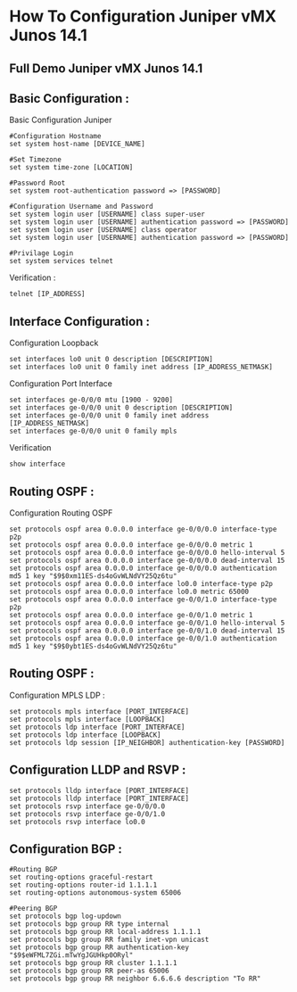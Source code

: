 # How To Configuration Juniper vMX Junos 14.1

Full Demo Juniper vMX Junos 14.1
---------------


Basic Configuration :
---------------
Basic Configuration Juniper
```
#Configuration Hostname
set system host-name [DEVICE_NAME]

#Set Timezone
set system time-zone [LOCATION]

#Password Root
set system root-authentication password => [PASSWORD]

#Configuration Username and Password
set system login user [USERNAME] class super-user
set system login user [USERNAME] authentication password => [PASSWORD]
set system login user [USERNAME] class operator
set system login user [USERNAME] authentication password => [PASSWORD]

#Privilage Login
set system services telnet
```
Verification :
```
telnet [IP_ADDRESS]
```

Interface Configuration :
---------------
Configuration Loopback
```
set interfaces lo0 unit 0 description [DESCRIPTION]
set interfaces lo0 unit 0 family inet address [IP_ADDRESS_NETMASK]
```
Configuration Port Interface
```
set interfaces ge-0/0/0 mtu [1900 - 9200]
set interfaces ge-0/0/0 unit 0 description [DESCRIPTION]
set interfaces ge-0/0/0 unit 0 family inet address [IP_ADDRESS_NETMASK]
set interfaces ge-0/0/0 unit 0 family mpls
```
Verification
```
show interface
```

Routing OSPF :
---------------
Configuration Routing OSPF
```
set protocols ospf area 0.0.0.0 interface ge-0/0/0.0 interface-type p2p
set protocols ospf area 0.0.0.0 interface ge-0/0/0.0 metric 1
set protocols ospf area 0.0.0.0 interface ge-0/0/0.0 hello-interval 5
set protocols ospf area 0.0.0.0 interface ge-0/0/0.0 dead-interval 15
set protocols ospf area 0.0.0.0 interface ge-0/0/0.0 authentication md5 1 key "$9$0xm11ES-ds4oGvWLNdVY25Qz6tu"
set protocols ospf area 0.0.0.0 interface lo0.0 interface-type p2p
set protocols ospf area 0.0.0.0 interface lo0.0 metric 65000
set protocols ospf area 0.0.0.0 interface ge-0/0/1.0 interface-type p2p
set protocols ospf area 0.0.0.0 interface ge-0/0/1.0 metric 1
set protocols ospf area 0.0.0.0 interface ge-0/0/1.0 hello-interval 5
set protocols ospf area 0.0.0.0 interface ge-0/0/1.0 dead-interval 15
set protocols ospf area 0.0.0.0 interface ge-0/0/1.0 authentication md5 1 key "$9$0ybt1ES-ds4oGvWLNdVY25Qz6tu"
```

Routing OSPF :
---------------
Configuration MPLS LDP :
```
set protocols mpls interface [PORT_INTERFACE]
set protocols mpls interface [LOOPBACK]
set protocols ldp interface [PORT_INTERFACE]
set protocols ldp interface [LOOPBACK]
set protocols ldp session [IP_NEIGHBOR] authentication-key [PASSWORD]
```

Configuration LLDP and RSVP :
---------------
```
set protocols lldp interface [PORT_INTERFACE]
set protocols lldp interface [PORT_INTERFACE]
set protocols rsvp interface ge-0/0/0.0
set protocols rsvp interface ge-0/0/1.0
set protocols rsvp interface lo0.0
```

Configuration BGP :
---------------
```
#Routing BGP
set routing-options graceful-restart
set routing-options router-id 1.1.1.1
set routing-options autonomous-system 65006

#Peering BGP
set protocols bgp log-updown
set protocols bgp group RR type internal
set protocols bgp group RR local-address 1.1.1.1
set protocols bgp group RR family inet-vpn unicast
set protocols bgp group RR authentication-key "$9$eWFML7ZGi.mTwYgJGUHkp0ORyl"
set protocols bgp group RR cluster 1.1.1.1
set protocols bgp group RR peer-as 65006
set protocols bgp group RR neighbor 6.6.6.6 description "To RR"
```











